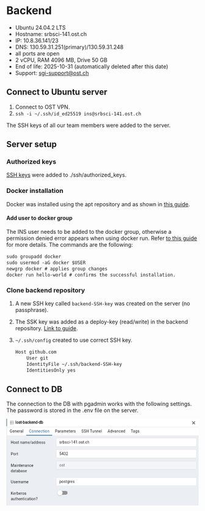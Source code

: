 # Backend

- Ubuntu 24.04.2 LTS
- Hostname: srbsci-141.ost.ch
- IP: 10.8.36.141/23
- DNS: 130.59.31.251(primary)/130.59.31.248
- all ports are open
- 2 vCPU, RAM 4096 MB, Drive 50 GB
- End of life: 2025-10-31 (automatically deleted after this date)
- Support: <sgi-support@ost.ch>

## Connect to Ubuntu server

1. Connect to OST VPN.
2. `ssh -i ~/.ssh/id_ed25519 ins@srbsci-141.ost.ch`

The SSH keys of all our team members were added to the server.

## Server setup

### Authorized keys

[SSH keys](https://ostch-my.sharepoint.com/:t:/r/personal/leo_oetterli_ost_ch/Documents/Bachelor_Inf_Sem6/SE-Project/Server/authorized_keys.txt?csf=1&web=1&e=AtQha6) were added to ./ssh/authorized_keys.

### Docker installation

Docker was installed using the apt repository and as shown in [this guide](https://docs.docker.com/engine/install/ubuntu/#install-using-the-repository).

#### Add user to docker group

The INS user needs to be added to the docker group, otherwise a permission denied error appears when using docker run. Refer [to this guide](https://docs.docker.com/engine/install/linux-postinstall/#manage-docker-as-a-non-root-user) for more details. The commands are the following:

```terminal
sudo groupadd docker
sudo usermod -aG docker $USER
newgrp docker # applies group changes
docker run hello-world # confirms the successful installation.
```

### Clone backend repository

1. A new SSH key called `backend-SSH-key` was created on the server (no passphrase).
2. The SSK key was added as a deploy-key (read/write) in the backend repository. [Link to guide](https://docs.github.com/en/authentication/connecting-to-github-with-ssh/managing-deploy-keys#deploy-keys).
3. `~/.ssh/config` created to use correct SSH key.

    ```text
    Host github.com
        User git
        IdentityFile ~/.ssh/backend-SSH-key
        IdentitiesOnly yes
    ```

## Connect to DB

The connection to the DB with pgadmin works with the following settings. The password is stored in the .env file on the server.

!["pg4 admin settings"](./img/pg4admin-settings.png "pg4 admin settings")


